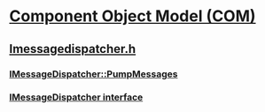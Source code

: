 # [Component Object Model (COM)](../_com/index.md)
## [Imessagedispatcher.h](index.md)
### [IMessageDispatcher::PumpMessages](../imessagedispatcher/nf-imessagedispatcher-imessagedispatcher-pumpmessages.md)
### [IMessageDispatcher interface](../imessagedispatcher/nn-imessagedispatcher-imessagedispatcher.md)
